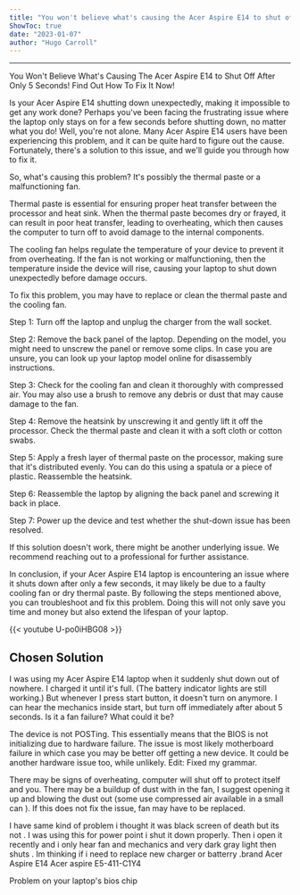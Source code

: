 ```yaml
---
title: "You won't believe what's causing the Acer Aspire E14 to shut off after only 5 seconds! Find out how to fix it now!"
ShowToc: true 
date: "2023-01-07"
author: "Hugo Carroll"
---
```

*****
You Won't Believe What's Causing The Acer Aspire E14 to Shut Off After Only 5 Seconds! Find Out How To Fix It Now!

Is your Acer Aspire E14 shutting down unexpectedly, making it impossible to get any work done? Perhaps you've been facing the frustrating issue where the laptop only stays on for a few seconds before shutting down, no matter what you do! Well, you're not alone. Many Acer Aspire E14 users have been experiencing this problem, and it can be quite hard to figure out the cause. Fortunately, there's a solution to this issue, and we'll guide you through how to fix it.

So, what's causing this problem? It's possibly the thermal paste or a malfunctioning fan.

Thermal paste is essential for ensuring proper heat transfer between the processor and heat sink. When the thermal paste becomes dry or frayed, it can result in poor heat transfer, leading to overheating, which then causes the computer to turn off to avoid damage to the internal components.

The cooling fan helps regulate the temperature of your device to prevent it from overheating. If the fan is not working or malfunctioning, then the temperature inside the device will rise, causing your laptop to shut down unexpectedly before damage occurs.

To fix this problem, you may have to replace or clean the thermal paste and the cooling fan.

Step 1: Turn off the laptop and unplug the charger from the wall socket.

Step 2: Remove the back panel of the laptop. Depending on the model, you might need to unscrew the panel or remove some clips. In case you are unsure, you can look up your laptop model online for disassembly instructions.

Step 3: Check for the cooling fan and clean it thoroughly with compressed air. You may also use a brush to remove any debris or dust that may cause damage to the fan.

Step 4: Remove the heatsink by unscrewing it and gently lift it off the processor. Check the thermal paste and clean it with a soft cloth or cotton swabs.

Step 5: Apply a fresh layer of thermal paste on the processor, making sure that it's distributed evenly. You can do this using a spatula or a piece of plastic. Reassemble the heatsink.

Step 6: Reassemble the laptop by aligning the back panel and screwing it back in place.

Step 7: Power up the device and test whether the shut-down issue has been resolved.

If this solution doesn't work, there might be another underlying issue. We recommend reaching out to a professional for further assistance.

In conclusion, if your Acer Aspire E14 laptop is encountering an issue where it shuts down after only a few seconds, it may likely be due to a faulty cooling fan or dry thermal paste. By following the steps mentioned above, you can troubleshoot and fix this problem. Doing this will not only save you time and money but also extend the lifespan of your laptop.

{{< youtube U-po0iHBG08 >}} 



## Chosen Solution
 I was using my Acer Aspire E14 laptop when it suddenly shut down out of nowhere. I charged it until it's full. (The battery indicator lights are still working.)
But whenever I press start button, it doesn't turn on anymore. I can hear the mechanics inside start, but turn off immediately after about 5 seconds. Is it a fan failure? What could it be?

 The device is not POSTing. This essentially means that the BIOS is not initializing due to hardware failure.  The issue is most likely motherboard failure in which case you may be better off getting a new device. It could be another hardware issue too, while unlikely.
Edit: Fixed my grammar.

 There may be signs of overheating, computer will shut off to protect itself and you. There may be a buildup of dust with in the fan, I suggest opening it up and blowing the dust out (some use compressed air available in a small can ).  If this does not fix the issue, fan may have to be replaced.

 I have same kind of problem i thought it was black screen of death but its not . I was using this for power point i shut it down properly. Then i open it recently and i only hear fan and mechanics and very dark gray light then shuts . Im thinking if i need to replace new charger or batterry .brand Acer Aspire E14
Acer aspire E5-411-C1Y4

 Problem on your laptop's bios chip




